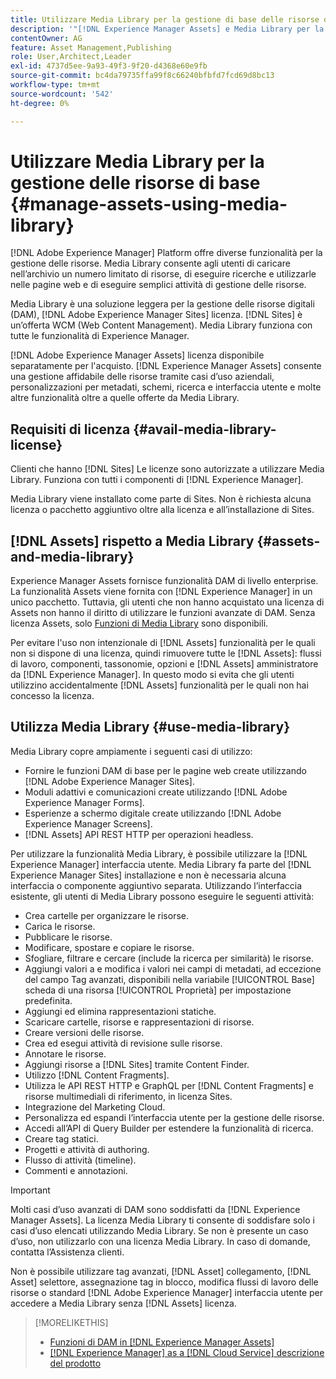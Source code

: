 ```yaml
---
title: Utilizzare Media Library per la gestione di base delle risorse digitali
description: '"[!DNL Experience Manager Assets] e Media Library per la gestione delle risorse."'
contentOwner: AG
feature: Asset Management,Publishing
role: User,Architect,Leader
exl-id: 4737d5ee-9a93-49f3-9f20-d4368e60e9fb
source-git-commit: bc4da79735ffa99f8c66240bfbfd7fcd69d8bc13
workflow-type: tm+mt
source-wordcount: '542'
ht-degree: 0%

---
```


<!--

Define Media Lib
Define req for it
Define use cases
Define what is not included

-->

# Utilizzare Media Library per la gestione delle risorse di base {#manage-assets-using-media-library}

[!DNL Adobe Experience Manager] Platform offre diverse funzionalità per la gestione delle risorse. Media Library consente agli utenti di caricare nell’archivio un numero limitato di risorse, di eseguire ricerche e utilizzarle nelle pagine web e di eseguire semplici attività di gestione delle risorse.

Media Library è una soluzione leggera per la gestione delle risorse digitali (DAM), [!DNL Adobe Experience Manager Sites] licenza. [!DNL Sites] è un’offerta WCM (Web Content Management). Media Library funziona con tutte le funzionalità di Experience Manager.

[!DNL Adobe Experience Manager Assets] licenza disponibile separatamente per l&#39;acquisto. [!DNL Experience Manager Assets] consente una gestione affidabile delle risorse tramite casi d’uso aziendali, personalizzazioni per metadati, schemi, ricerca e interfaccia utente e molte altre funzionalità oltre a quelle offerte da Media Library.

## Requisiti di licenza {#avail-media-library-license}

Clienti che hanno [!DNL Sites] Le licenze sono autorizzate a utilizzare Media Library. Funziona con tutti i componenti di [!DNL Experience Manager].

Media Library viene installato come parte di Sites. Non è richiesta alcuna licenza o pacchetto aggiuntivo oltre alla licenza e all’installazione di Sites.

## [!DNL Assets] rispetto a Media Library {#assets-and-media-library}

Experience Manager Assets fornisce funzionalità DAM di livello enterprise. La funzionalità Assets viene fornita con [!DNL Experience Manager] in un unico pacchetto. Tuttavia, gli utenti che non hanno acquistato una licenza di Assets non hanno il diritto di utilizzare le funzioni avanzate di DAM. Senza licenza Assets, solo [Funzioni di Media Library](#use-media-library) sono disponibili.

Per evitare l&#39;uso non intenzionale di [!DNL Assets] funzionalità per le quali non si dispone di una licenza, quindi rimuovere tutte le [!DNL Assets]: flussi di lavoro, componenti, tassonomie, opzioni e [!DNL Assets] amministratore da [!DNL Experience Manager]. In questo modo si evita che gli utenti utilizzino accidentalmente [!DNL Assets] funzionalità per le quali non hai concesso la licenza.

## Utilizza Media Library {#use-media-library}

Media Library copre ampiamente i seguenti casi di utilizzo:

* Fornire le funzioni DAM di base per le pagine web create utilizzando [!DNL Adobe Experience Manager Sites].
* Moduli adattivi e comunicazioni create utilizzando [!DNL Adobe Experience Manager Forms].
* Esperienze a schermo digitale create utilizzando [!DNL Adobe Experience Manager Screens].
* [!DNL Assets] API REST HTTP per operazioni headless.

<!-- TBD: Remove this after confirmation. May need to merge this list with the list provided by PMs.

* Static renditions

-->

Per utilizzare la funzionalità Media Library, è possibile utilizzare la [!DNL Experience Manager] interfaccia utente. Media Library fa parte del [!DNL Experience Manager Sites] installazione e non è necessaria alcuna interfaccia o componente aggiuntivo separata. Utilizzando l’interfaccia esistente, gli utenti di Media Library possono eseguire le seguenti attività:

* Crea cartelle per organizzare le risorse.
* Carica le risorse.
* Pubblicare le risorse.
* Modificare, spostare e copiare le risorse.
* Sfogliare, filtrare e cercare (include la ricerca per similarità) le risorse.
* Aggiungi valori a e modifica i valori nei campi di metadati, ad eccezione del campo Tag avanzati, disponibili nella variabile [!UICONTROL Base] scheda di una risorsa [!UICONTROL Proprietà] per impostazione predefinita.
* Aggiungi ed elimina rappresentazioni statiche.
* Scaricare cartelle, risorse e rappresentazioni di risorse.
* Creare versioni delle risorse.
* Crea ed esegui attività di revisione sulle risorse.
* Annotare le risorse.
* Aggiungi risorse a [!DNL Sites] tramite Content Finder.
* Utilizzo [!DNL Content Fragments].
* Utilizza le API REST HTTP e GraphQL per [!DNL Content Fragments] e risorse multimediali di riferimento, in licenza Sites.
* Integrazione del Marketing Cloud.
* Personalizza ed espandi l’interfaccia utente per la gestione delle risorse.
* Accedi all’API di Query Builder per estendere la funzionalità di ricerca.
* Creare tag statici.
* Progetti e attività di authoring.
* Flusso di attività (timeline).
* Commenti e annotazioni.

<!-- TBD: Define exactly which basic Assets workflow are available for use with Media Library?

As per PM, we must avoid stating such a list, as we don't have a list that makes sense in Cloud Service.
-->

>[!IMPORTANT]
>
>Molti casi d’uso avanzati di DAM sono soddisfatti da [!DNL Experience Manager Assets]. La licenza Media Library ti consente di soddisfare solo i casi d’uso elencati utilizzando Media Library. Se non è presente un caso d’uso, non utilizzarlo con una licenza Media Library. In caso di domande, contatta l’Assistenza clienti.

Non è possibile utilizzare tag avanzati, [!DNL Asset] collegamento, [!DNL Asset] selettore, assegnazione tag in blocco, modifica flussi di lavoro delle risorse o standard [!DNL Adobe Experience Manager] interfaccia utente per accedere a Media Library senza [!DNL Assets] licenza.

<!-- TBD: Add a CTA - how to contact Adobe for queries. -->

>[!MORELIKETHIS]
>
>* [Funzioni di DAM in [!DNL Experience Manager Assets]](https://experienceleague.adobe.com/docs/experience-manager-cloud-service/assets/home.html)
>* [[!DNL Experience Manager] as a [!DNL Cloud Service] descrizione del prodotto](https://helpx.adobe.com/legal/product-descriptions/adobe-experience-manager-cloud-service.html)

